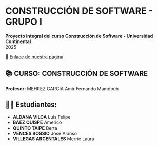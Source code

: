 # CONSTRUCCIÓN DE SOFTWARE - GRUPO I  
**Proyecto integral del curso Construcción de Software - Universidad Continental**  
2025  

🔗 [Enlace de nuestra página](https://mvillegasuc.github.io/Proyecto_CS/)  

## 📚 CURSO: CONSTRUCCIÓN DE SOFTWARE  
**Profesor:** MEHREZ GARCIA Amir Fernando Mamdouh  

## 👨‍🎓 Estudiantes:  
- **ALDANA VILCA** Luis Felipe  
- **BAEZ QUISPE** Americo  
- **QUINTO TAIPE** Berta  
- **VENCES BOSSIO** José Alonso  
- **VILLEGAS ARCENTALES** Merrie Laura  
